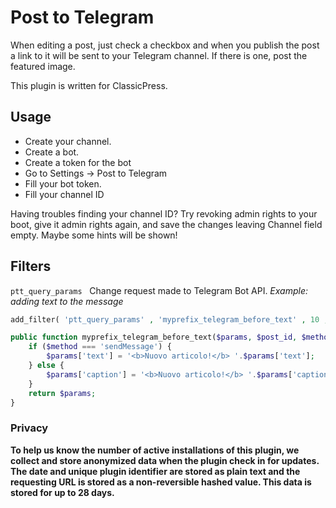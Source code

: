 # Post to Telegram

When editing a post, just check a checkbox and when you publish the post a link to it will be sent to your Telegram channel.
If there is one, post the featured image.

This plugin is written for ClassicPress.

## Usage

- Create your channel.
- Create a bot.
- Create a token for the bot
- Go to Settings -> Post to Telegram
- Fill your bot token.
- Fill your channel ID

Having troubles finding your channel ID? 
Try revoking admin rights to your boot, give it admin rights again, and save the changes leaving Channel field empty.
Maybe some hints will be shown!

## Filters

`ptt_query_params`
 
Change request made to Telegram Bot API.
_Example: adding text to the message_

```php
add_filter( 'ptt_query_params' , 'myprefix_telegram_before_text' , 10 , 3 );

public function myprefix_telegram_before_text($params, $post_id, $method) {
	if ($method === 'sendMessage') {
		$params['text'] = '<b>Nuovo articolo!</b> '.$params['text'];
	} else {
		$params['caption'] = '<b>Nuovo articolo!</b> '.$params['caption'];
	}
	return $params;
}
```


### Privacy
**To help us know the number of active installations of this plugin, we collect and store anonymized data when the plugin check in for updates. The date and unique plugin identifier are stored as plain text and the requesting URL is stored as a non-reversible hashed value. This data is stored for up to 28 days.**


